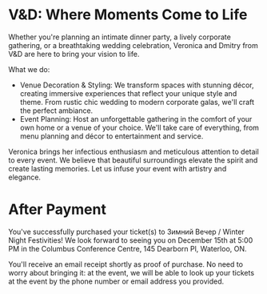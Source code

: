 # V&D: Where Moments Come to Life

Whether you're planning an intimate dinner party, a lively corporate gathering, or a breathtaking wedding celebration, Veronica and Dmitry from V&D are here to bring your vision to life.


What we do:
* Venue Decoration & Styling: We transform spaces with stunning décor, creating immersive experiences that reflect your unique style and theme. From rustic chic wedding to modern corporate galas, we'll craft the perfect ambiance.
* Event Planning: Host an unforgettable gathering in the comfort of your own home or a venue of your choice. We'll take care of everything, from menu planning and décor to entertainment and service.

Veronica brings her infectious enthusiasm and meticulous attention to detail to every event. We believe that beautiful surroundings elevate the spirit and create lasting memories. Let us infuse your event with artistry and elegance.

# After Payment

You've successfully purchased your ticket(s) to Зимний Вечер / Winter Night Festivities! We look forward to seeing you on December 15th at 5:00 PM in the Columbus Conference Centre, 145 Dearborn Pl, Waterloo, ON.

You'll receive an email receipt shortly as proof of purchase.  No need to worry about bringing it: at the event, we will be able to look up your tickets at the event by the phone number or email address you provided.

